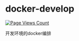 # docker-develop
[![Page Views Count](https://badges.toozhao.com/badges/01EH6CHZG7TPT4DM4EDMW0A67J/green.svg)](https://badges.toozhao.com/badges/01EH6CHZG7TPT4DM4EDMW0A67J/green.svg "Get your own page views count badge on badges.toozhao.com")

开发环境的docker编排
